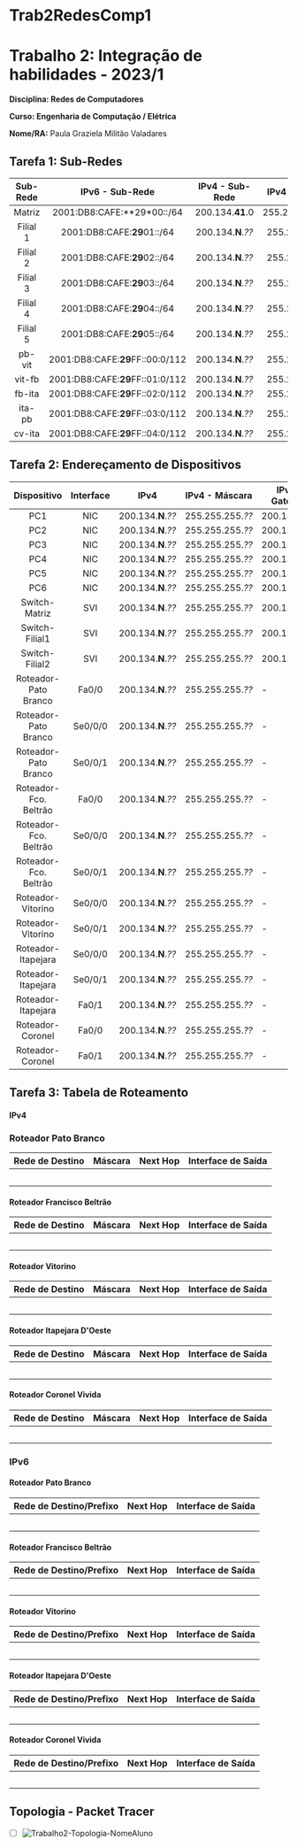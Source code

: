 # Trab2RedesComp1

# Trabalho 2: Integração de habilidades - 2023/1
**Disciplina: Redes de Computadores**

**Curso: Engenharia de Computação / Elétrica**

**Nome/RA:** Paula Graziela Militão Valadares 


## Tarefa 1:  Sub-Redes
| Sub- Rede |             IPv6 - Sub-Rede            |  IPv4 - Sub-Rede  |  IPv4 - Máscara   | IPv4 - Broadcast  |    
|:---------:|:--------------------------------------:|:-----------------:|:-----------------:|:-----------------:|
| Matriz    | 2001:DB8:CAFE:**29*00::/64 | 200.134.**41**.0   | 255.255.255.192 | 200.134.41.**63** |
| Filial 1  | 2001:DB8:CAFE:**29**01::/64 | 200.134.**N**.*??*  | 255.255.255.*??* | 200.134.**N**.*??*  |
| Filial 2  | 2001:DB8:CAFE:**29**02::/64 | 200.134.**N**.*??*  | 255.255.255.*??* | 200.134.**N**.*??* |
| Filial 3  | 2001:DB8:CAFE:**29**03::/64 | 200.134.**N**.*??* | 255.255.255.*??* | 200.134.**N**.*??* |
| Filial 4  | 2001:DB8:CAFE:**29**04::/64 | 200.134.**N**.*??* | 255.255.255.*??* | 200.134.**N**.*??* |
| Filial 5  | 2001:DB8:CAFE:**29**05::/64 | 200.134.**N**.*??* | 255.255.255.*??* | 200.134.**N**.*??* |
| pb-vit    | 2001:DB8:CAFE:**29**FF::00:0/112 | 200.134.**N**.*??* | 255.255.255.*??* | 200.134.**N**.*??* |
| vit-fb    | 2001:DB8:CAFE:**29**FF::01:0/112 | 200.134.**N**.*??* | 255.255.255.*??* | 200.134.**N**.*??* |
| fb-ita    | 2001:DB8:CAFE:**29**FF::02:0/112 | 200.134.**N**.*??* | 255.255.255.*??* | 200.134.**N**.*??* |
| ita-pb    | 2001:DB8:CAFE:**29**FF::03:0/112 | 200.134.**N**.*??* | 255.255.255.*??* | 200.134.**N**.*??* |
| cv-ita    | 2001:DB8:CAFE:**29**FF::04:0/112  | 200.134.**N**.*??* | 255.255.255.*??* | 200.134.**N**.*??* |


## Tarefa 2: Endereçamento de Dispositivos
| Dispositivo           |Interface|      IPv4     |  IPv4 - Máscara |IPv4 - Gateway|      IPv6/Prefixo (GUA)     | IPv6 (LLA) |IPv6-Gateway|
|:-----------------------:|:---------:|---------------|-----------------|--------------|-----------------------------|------------|---------|
| PC1                   | NIC     | 200.134.**N**.*??*   | 255.255.255.*??* | 200.134.**N**.*??*  | 2001:DB8:CAFE:**NN***??*::*??*/64    |   EUI-64   | FE80::1 |
| PC2                   | NIC     | 200.134.**N**.*??*   | 255.255.255.*??* | 200.134.**N**.*??*  | 2001:DB8:CAFE:**NN***??*::*??*/64    |   EUI-64   | FE80::1 |
| PC3                   | NIC     | 200.134.**N**.*??*  | 255.255.255.*??* | 200.134.**N**.*??* | 2001:DB8:CAFE:**NN***??*::*??*/64    |   EUI-64   | FE80::1 |
| PC4                   | NIC     | 200.134.**N**.*??*  | 255.255.255.*??* | 200.134.**N**.*??* | 2001:DB8:CAFE:**NN***??*::*??*/64    |   EUI-64   | FE80::1 |
| PC5                   | NIC     | 200.134.**N**.*??*  | 255.255.255.*??* | 200.134.**N**.*??* | 2001:DB8:CAFE:**NN***??*::*??*/64    |   EUI-64   | FE80::1 |
| PC6                   | NIC     | 200.134.**N**.*??* | 255.255.255.*??* | 200.134.**N**.*??* | 2001:DB8:CAFE:**NN***??*::*??*/64    |   EUI-64   | FE80::1 |
| Switch-Matriz         | SVI     | 200.134.**N**.*??*   | 255.255.255.*??* | 200.134.**N**.*??*  |             -               |     -      |    -    |
| Switch-Filial1        | SVI     | 200.134.**N**.*??*  | 255.255.255.*??* | 200.134.**N**.*??* |             -               |     -      |    -    |
| Switch-Filial2        | SVI     | 200.134.**N**.*??*  | 255.255.255.*??* | 200.134.**N**.*??* |             -               |     -      |    -    |
| Roteador-Pato Branco  | Fa0/0   | 200.134.**N**.*??*   | 255.255.255.*??* |      -       | 2001:DB8:CAFE:**NN** *??*::*??*/64    |   FE80::1  |    -    |
| Roteador-Pato Branco  | Se0/0/0 | 200.134.**N**.*??* | 255.255.255.*??* |      -       | 2001:DB8:CAFE:**NN**FF::*??*:*??*/112 |   EUI-64   |    -    |
| Roteador-Pato Branco  | Se0/0/1 | 200.134.**N**.*??* | 255.255.255.*??* |      -       | 2001:DB8:CAFE:**NN**FF::*??*:*??*/112 |   EUI-64   |    -    |
| Roteador-Fco. Beltrão | Fa0/0   | 200.134.**N**.*??*  | 255.255.255.*??* |      -       | 2001:DB8:CAFE:**NN** *??*::*??*/64    |   FE80::1  |    -    |
| Roteador-Fco. Beltrão | Se0/0/0 | 200.134.**N**.*??* | 255.255.255.*??* |      -       | 2001:DB8:CAFE:**NN**FF::*??*:*??*/112 |   EUI-64   |    -    |
| Roteador-Fco. Beltrão | Se0/0/1 | 200.134.**N**.*??* | 255.255.255.*??* |      -       | 2001:DB8:CAFE:**NN**FF::*??*:*??*/112 |   EUI-64   |    -    | 
| Roteador-Vitorino     | Se0/0/0 | 200.134.**N**.*??* | 255.255.255.*??* |      -       | 2001:DB8:CAFE:**NN**FF::*??*:*??*/112 |   EUI-64   |    -    | 
| Roteador-Vitorino     | Se0/0/1 | 200.134.**N**.*??* | 255.255.255.*??* |      -       | 2001:DB8:CAFE:**NN**FF::*??*:*??*/112 |   EUI-64   |    -    | 
| Roteador-Itapejara    | Se0/0/0 | 200.134.**N**.*??* | 255.255.255.*??* |      -       | 2001:DB8:CAFE:**NN**FF::*??*:*??*/112 |   EUI-64   |    -    | 
| Roteador-Itapejara    | Se0/0/1 | 200.134.**N**.*??* | 255.255.255.*??* |      -       | 2001:DB8:CAFE:**NN**FF::*??*:*??*/112 |   EUI-64   |    -    | 
| Roteador-Itapejara    | Fa0/1   | 200.134.**N**.*??* | 255.255.255.*??* |      -       | 2001:DB8:CAFE:**NN**FF::*??*:*??*/112 |   EUI-64   |    -    | 
| Roteador-Coronel      | Fa0/0   | 200.134.**N**.*??*  | 255.255.255.*??* |      -       | 2001:DB8:CAFE:**NN** *??*::*??*/64    |   FE80::1  |    -    |
| Roteador-Coronel      | Fa0/1   | 200.134.**N**.*??* | 255.255.255.*??* |      -       | 2001:DB8:CAFE:**NN**FF::*??*:*??*/112 |   EUI-64   |    -    | 



## Tarefa 3: Tabela de Roteamento
#### IPv4

### Roteador Pato Branco
|  Rede de Destino  |     Máscara     |     Next Hop      | Interface de Saída |
|-------------------|-----------------|-------------------|--------------------|
|                   |                 |                   |                    | 
|                   |                 |                   |                    | 
|                   |                 |                   |                    | 
|                   |                 |                   |                    | 
|                   |                 |                   |                    | 


#### Roteador Francisco Beltrão
|  Rede de Destino  |     Máscara     |     Next Hop      | Interface de Saída |
|-------------------|-----------------|-------------------|--------------------|
|                   |                 |                   |                    | 
|                   |                 |                   |                    | 
|                   |                 |                   |                    | 
|                   |                 |                   |                    | 
|                   |                 |                   |                    | 

#### Roteador Vitorino
|  Rede de Destino  |     Máscara     |     Next Hop      | Interface de Saída |
|-------------------|-----------------|-------------------|--------------------|
|                   |                 |                   |                    | 
|                   |                 |                   |                    | 
|                   |                 |                   |                    | 
|                   |                 |                   |                    | 
|                   |                 |                   |                    | 

#### Roteador Itapejara D'Oeste
|  Rede de Destino  |     Máscara     |     Next Hop      | Interface de Saída |
|-------------------|-----------------|-------------------|--------------------|
|                   |                 |                   |                    | 
|                   |                 |                   |                    | 
|                   |                 |                   |                    | 
|                   |                 |                   |                    | 
|                   |                 |                   |                    | 

#### Roteador Coronel Vivida
|  Rede de Destino  |     Máscara     |     Next Hop      | Interface de Saída |
|-------------------|-----------------|-------------------|--------------------|
|                   |                 |                   |                    | 
|                   |                 |                   |                    | 
|                   |                 |                   |                    | 
|                   |                 |                   |                    | 
|                   |                 |                   |                    | 


### IPv6
#### Roteador Pato Branco
| Rede de Destino/Prefixo      | Next Hop                     | Interface de Saída |
|------------------------------|------------------------------|--------------------|
|                              |                              |                    |
|                              |                              |                    |
|                              |                              |                    |
|                              |                              |                    |
|                              |                              |                    |
      
      
#### Roteador Francisco Beltrão
| Rede de Destino/Prefixo      | Next Hop                     | Interface de Saída |
|------------------------------|------------------------------|--------------------|
|                              |                              |                    |
|                              |                              |                    |
|                              |                              |                    |
|                              |                              |                    |
|                              |                              |                    |
      
#### Roteador Vitorino
| Rede de Destino/Prefixo      | Next Hop                     | Interface de Saída |
|------------------------------|------------------------------|--------------------|
|                              |                              |                    |
|                              |                              |                    |
|                              |                              |                    |
|                              |                              |                    |
|                              |                              |                    |
      
#### Roteador Itapejara D'Oeste
| Rede de Destino/Prefixo      | Next Hop                     | Interface de Saída |
|------------------------------|------------------------------|--------------------|
|                              |                              |                    |
|                              |                              |                    |
|                              |                              |                    |
|                              |                              |                    |
|                              |                              |                    |
      
#### Roteador Coronel Vivida
| Rede de Destino/Prefixo      | Next Hop                     | Interface de Saída |
|------------------------------|------------------------------|--------------------|
|                              |                              |                    |
|                              |                              |                    |
|                              |                              |                    |
|                              |                              |                    |
|                              |                              |                    |

## Topologia - Packet Tracer
- [ ] ![Trabalho2-Topologia-NomeAluno](trabalho2-20222-topologia-NomeAluno.pkt)
